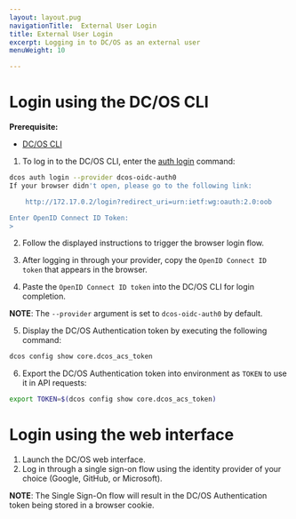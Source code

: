 ```yaml
---
layout: layout.pug
navigationTitle:  External User Login
title: External User Login
excerpt: Logging in to DC/OS as an external user
menuWeight: 10

---
```


<!-- The source repository for this topic is https://github.com/dcos/dcos-docs-site -->

# Login using the DC/OS CLI

**Prerequisite:**
- [DC/OS CLI](/1.13/cli/)

1.  To log in to the DC/OS CLI, enter the [auth login](/1.13/cli/command-reference/dcos-auth/dcos-auth-login/) command:

```bash
dcos auth login --provider dcos-oidc-auth0
If your browser didn't open, please go to the following link:

    http://172.17.0.2/login?redirect_uri=urn:ietf:wg:oauth:2.0:oob

Enter OpenID Connect ID Token: 
>
```

2. Follow the displayed instructions to trigger the browser login flow.

3. After logging in through your provider, copy the `OpenID Connect ID token` that appears in the browser.

4. Paste the `OpenID Connect ID token` into the DC/OS CLI for login completion.

**NOTE**: The `--provider` argument is set to `dcos-oidc-auth0` by default.

5. Display the DC/OS Authentication token by executing the following command:

```bash
dcos config show core.dcos_acs_token
```
6. Export the DC/OS Authentication token into environment as `TOKEN` to use it in API requests:
```bash
export TOKEN=$(dcos config show core.dcos_acs_token)
```

# Login using the web interface

1.  Launch the DC/OS web interface.
2.  Log in through a single sign-on flow using the identity provider of your choice (Google, GitHub, or Microsoft).

**NOTE**: The Single Sign-On flow will result in the DC/OS Authentication token being stored in a browser cookie.


